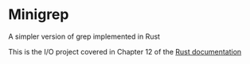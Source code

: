 ﻿# Minigrep

A simpler version of grep implemented in Rust

This is the I/O project covered in Chapter 12 of the [Rust documentation](https://doc.rust-lang.org/stable/book/)
